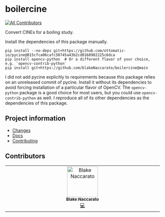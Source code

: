 # boilercine

[![All Contributors](https://img.shields.io/github/all-contributors/blakeNaccarato/boilercine?color=ee8449&style=flat-square)](#contributors)

Convert CINEs for a boiling study.

Install the dependencies of this package manually.

```Shell
pip install --no-deps git+https://github.com/ottomatic-io/pycine@815cfca06cafc50745a43b2cd0168982225c6dca
pip install opencv-python  # Or a different flavor of your choice, e.g. `opencv-contrib-python`
pip install git+https://github.com/blakeNaccarato/boilercine@main
```

I did not add pycine explicitly to requirements because this package relies on an unreleased commit of pycine. Install it without its dependencies to avoid forcing installation of a particular flavor of OpenCV. The `opencv-python` package is a good choice for most users, but you could use `opencv-contrib-python` as well. I reproduce all of its other dependencies as the dependencies of this package.

## Project information

- [Changes](<https://blakeNaccarato.github.io/boilercine/changelog.html>)
- [Docs](<https://blakeNaccarato.github.io/boilercine>)
- [Contributing](<https://blakeNaccarato.github.io/boilercine/contributing.html>)

## Contributors

<!-- ALL-CONTRIBUTORS-LIST:START - Do not remove or modify this section -->
<!-- prettier-ignore-start -->
<!-- markdownlint-disable -->
<table>
  <tbody>
    <tr>
      <td align="center" valign="top" width="14.28%"><a href="https://www.blakenaccarato.com/"><img src="https://avatars.githubusercontent.com/u/20692450?v=4?s=100" width="100px;" alt="Blake Naccarato"/><br /><sub><b>Blake Naccarato</b></sub></a><br /><a href="#code-blakeNaccarato" title="Code">💻</a></td>
    </tr>
  </tbody>
</table>

<!-- markdownlint-restore -->
<!-- prettier-ignore-end -->

<!-- ALL-CONTRIBUTORS-LIST:END -->
